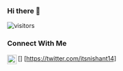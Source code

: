### Hi there 👋
![visitors](https://visitor-badge.glitch.me/badge?page_id=page.id)

<!--
**nishantb06/nishantb06** is a ✨ _special_ ✨ repository because its `README.md` (this file) appears on your GitHub profile.

Here are some ideas to get you started:

- 🔭 I’m currently working on ...
- 🌱 I’m currently learning ...
- 👯 I’m looking to collaborate on ...
- 🤔 I’m looking for help with ...
- 💬 Ask me about ...
- 📫 How to reach me: ...
- 😄 Pronouns: ...
- ⚡ Fun fact: ...
-->
### Connect With Me
[<img align  = "left" alt="codeSTACKr.com> | Twitter" width = "22px" src = "https://cdn.jsdelivr.net/npm/simple-icon@v3/icons/twitter.svg" />] [https://twitter.com/itsnishant14]
